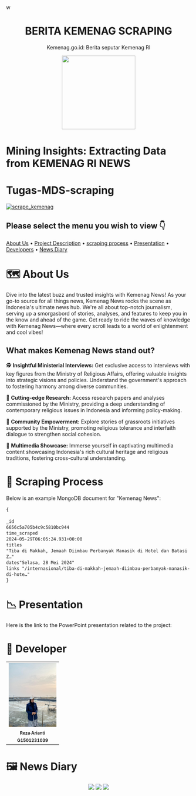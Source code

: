 w<div align="center">
    <h1>BERITA KEMENAG SCRAPING</h1>
    <p>Kemenag.go.id: Berita seputar Kemenag RI</p>
    <img width="200" height="200" src="https://pdakmi.kemenag.go.id/assets/images/logo-icon.png">
</div>
 
  # Mining Insights: Extracting Data from KEMENAG RI NEWS
  
# Tugas-MDS-scraping
[![scrape_kemenag](https://github.com/rezaarianti/Tugas-MDS-scraping/actions/workflows/main.yml/badge.svg)](https://github.com/rezaarianti/Tugas-MDS-scraping/actions/workflows/main.yml)

## Please select the menu you wish to view 👇

</p>

[About Us](#map-About-Us)
•
[Project Description](#bookmark_tabs-Project-Description)
•
[scraping process](#bar_chart-scraping-process)
•
[Presentation](#computer-Presentation)
•
[Developers](#astronaut-Developers)
•
[News Diary](#camera_flash-News-Diary)

</div>

# 🗺️ About Us

Dive into the latest buzz and trusted insights with Kemenag News! As your go-to source for all things news, Kemenag News rocks the scene as Indonesia's ultimate news hub. We're all about top-notch journalism, serving up a smorgasbord of stories, analyses, and features to keep you in the know and ahead of the game. Get ready to ride the waves of knowledge with Kemenag News—where every scroll leads to a world of enlightenment and cool vibes!

## What makes Kemenag News stand out?
🕵️ **Insightful Ministerial Interviews:** Get exclusive access to interviews with key figures from the Ministry of Religious Affairs, offering valuable insights into strategic visions and policies. Understand the government's approach to fostering harmony among diverse communities.

📰 **Cutting-edge Research:** Access research papers and analyses commissioned by the Ministry, providing a deep understanding of contemporary religious issues in Indonesia and informing policy-making.

🧭 **Community Empowerment:** Explore stories of grassroots initiatives supported by the Ministry, promoting religious tolerance and interfaith dialogue to strengthen social cohesion.

🎥 **Multimedia Showcase:** Immerse yourself in captivating multimedia content showcasing Indonesia's rich cultural heritage and religious traditions, fostering cross-cultural understanding.

# 📑 Scraping Process
Below is an example MongoDB document for "Kemenag News":

```mongodb
{
  
_id
6656c5a705b4c9c5810bc944
time_scraped
2024-05-29T06:05:24.931+00:00
titles
"Tiba di Makkah, Jemaah Diimbau Perbanyak Manasik di Hotel dan Batasi Z…"
dates"Selasa, 28 Mei 2024"
links "/internasional/tiba-di-makkah-jemaah-diimbau-perbanyak-manasik-di-hote…"
}
```
# 📉 Presentation
Here is the link to the PowerPoint presentation related to the project:

# 👧 Developer
<table>
  <tr>
    <td align="center"><a href="https://github.com/rezaarianti"><img src="image/reza cantik nian.jpg" width="130px;" alt=""/><br /><sub><b>Reza Arianti </b></sub></a><br /><a
<br /><sub><b>G1501231039 </b></sub></a>
  </tr>
</table>

# 🖼️ News Diary
<p align="center" width="75%">
  <img width="160" src="https://cdn.kemenag.go.id/storage/posts/16_9/big/1718181332.jpeg">
   <img width="160" src="https://cdn.kemenag.go.id/storage/posts/16_9/big/1718029881.jpeg">
    <img width="100" src="https://cdn.kemenag.go.id/storage/posts/16_9/big/1718008624.jpeg">
</p>
